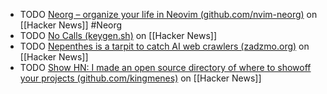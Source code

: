 - TODO [Neorg – organize your life in Neovim (github.com/nvim-neorg)](https://news.ycombinator.com/item?id=39828963) on [[Hacker News]] #Neorg
- TODO [No Calls (keygen.sh)](https://news.ycombinator.com/item?id=42725385) on [[Hacker News]]
- TODO [Nepenthes is a tarpit to catch AI web crawlers (zadzmo.org)](https://news.ycombinator.com/item?id=42725147) on [[Hacker News]]
- TODO [Show HN: I made an open source directory of where to showoff your projects (github.com/kingmenes)](https://news.ycombinator.com/item?id=42724757) on [[Hacker News]]